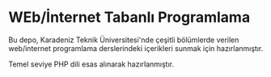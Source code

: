 # WEb/İnternet Tabanlı Programlama

Bu depo, Karadeniz Teknik Üniversitesi'nde çeşitli bölümlerde verilen web/internet programlama derslerindeki içerikleri sunmak için hazırlanmıştır.

Temel seviye PHP dili esas alınarak hazırlanmıştır.

